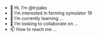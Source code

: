 - 👋 Hi, I’m @tryjako
- 👀 I’m interested in farming symulator 19
- 🌱 I’m currently learning ...
- 💞️ I’m looking to collaborate on ...
- 📫 How to reach me ...

<!---
tryjako/tryjako is a ✨ special ✨ repository because its `README.md` (this file) appears on your GitHub profile.
You can click the Preview link to take a look at your changes.
--->
